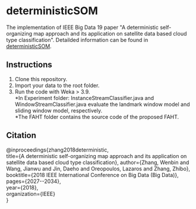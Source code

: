 # deterministicSOM
The implementation of IEEE Big Data 19 paper "A deterministic self-organizing map approach and its application on satellite data based cloud type classification". Detailded information can be found in [deterministicSOM](https://ieeexplore.ieee.org/abstract/document/8622558).  

## Instructions
1. Clone this repository.
2. Import your data to the root folder.
3. Run the code with Weka > 3.9.  
      *In Experiment folder: InstanceStreamClassifier.java and WindowStreamClassifier.java evaluate the landmark window model       and sliding window model, respectively.  
      *The FAHT folder contains the source code of the proposed FAHT.
  
## Citation
@inproceedings{zhang2018deterministic,  
     title={A deterministic self-organizing map approach and its application on satellite data based cloud type classification}, 
     author={Zhang, Wenbin and Wang, Jianwu and Jin, Daeho and Oreopoulos, Lazaros and Zhang, Zhibo},  
     booktitle={2018 IEEE International Conference on Big Data (Big Data)},  
     pages={2027--2034},  
     year={2018},  
     organization={IEEE}  
}
